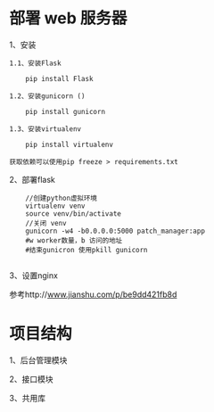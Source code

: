 # 部署 web 服务器
1、安装

    1.1、安装Flask
    
        pip install Flask
    
    1.2、安装gunicorn ()
    
        pip install gunicorn
    
    1.3、安装virtualenv
    
        pip install virtualenv
    
    获取依赖可以使用pip freeze > requirements.txt
    
2、部署flask

```
    //创建python虚拟环境
    virtualenv venv
    source venv/bin/activate
    //关闭 venv
    gunicorn -w4 -b0.0.0.0:5000 patch_manager:app
    #w worker数量，b 访问的地址
    #结束gunicron 使用pkill gunicorn
    
```

3、设置nginx


参考http://www.jianshu.com/p/be9dd421fb8d

# 项目结构

1、后台管理模块

2、接口模块

3、共用库



